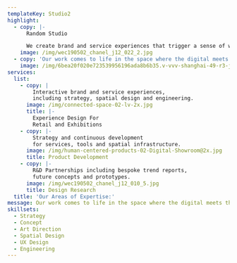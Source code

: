 ```yaml
---
templateKey: Studio2
highlight:
  - copy: |-
      Random Studio

      We create brand and service experiences that trigger a sense of wonder.
    image: /img/wec190502_chanel_j12_022_2.jpg
  - copy: 'Our work comes to life in the space where the digital meets the physical. '
    image: /img/6bea20f020e723539956196ada8b6b35.v-vvv-shanghai-49-r3-jpg.jpg
services:
  list:
    - copy: |
        Interactive brand and service experiences,
        including strategy, spatial design and engineering.
      image: /img/connected-space-02-lv-2x.jpg
      title: |-
        Experience Design For
        Retail and Exhibitions
    - copy: |-
        Strategy and continuous development
        for services, tools and spatial infrastructure.
      image: /img/human-centered-products-02-Digital-Showroom@2x.jpg
      title: Product Development
    - copy: |-
        R&D Partnerships including bespoke trend reports,
        future concepts and prototypes.
      image: /img/wec190502_chanel_j12_010_5.jpg
      title: Design Research
  title: 'Our Areas of Expertise:'
message: Our work comes to life in the space where the digital meets the physical.
skillsets:
  - Strategy
  - Concept
  - Art Direction
  - Spatial Design
  - UX Design
  - Engineering
---
```


